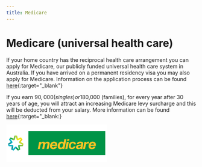 ```yaml
---
title: Medicare
---
```


# Medicare (universal health care)

If your home country has the reciprocal health care arrangement you can apply for Medicare, our publicly funded universal health care system in Australia.
If you have arrived on a permanent residency visa you may also apply for Medicare. Information on the application process can be found [here](https://www.humanservices.gov.au/individuals/services/medicare/medicare-card/enrol/how-enrol-or-re-enrol){:target="\_blank"}

If you earn $90,000 (singles) or$180,000 (families), for every year after 30 years of age, you will attract an increasing Medicare levy surcharge and this will be deducted from your salary. More information can be found [here](https://www.ato.gov.au/individuals/medicare-levy/medicare-levy-surcharge/){:target="\_blank:}

![Medicare](/images/medicare.png?style=center 'Medicare')
